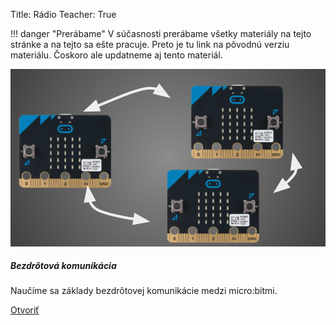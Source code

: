 Title:   Rádio
Teacher:  True

!!! danger "Prerábame"
    V súčasnosti prerábame všetky materiály na tejto stránke a na tejto sa ešte pracuje.
    Preto je tu link na pôvodnú verziu materiálu. Čoskoro ale updatneme aj tento materiál.

<div class="card mb-4 box-shadow h-100">
                <img class="card-img-top" src="/static/img/materialy/vysielame-s-bbc-microbit.png" alt="Card image cap">
                <div class="card-body">
                  <h5 class="card-title">Bezdrôtová komunikácia</h5>
                  <p class="card-text">Naučíme sa základy bezdrôtovej komunikácie medzi micro:bitmi.</p>
                  <div class="text-center">
                    <a href="/static/downloads/metodiky/microbit-makecode-bezdrotova-komunikacia.pdf" class="btn btn-info">Otvoriť</a>
                  </div>
                </div>
              </div>